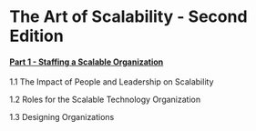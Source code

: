 # The Art of Scalability - Second Edition

#### [Part 1 - Staffing a Scalable Organization](part-1.md)
  1.1 The Impact of People and Leadership on Scalability
  
  1.2 Roles for the Scalable Technology Organization
  
  1.3 Designing Organizations
  
  
